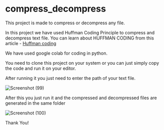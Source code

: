 # compress_decompress
This project is made to compress or decompress any file.


In this project we have used Huffman Coding Principle to compress and decompress text file.
You can learn about HUFFMAN CODING from this article - [Huffman coding](https://www.geeksforgeeks.org/text-file-compression-and-decompression-using-huffman-coding/)

We have used google colab for coding in python.

You need to clone this project on your system or you can just simply copy the code and run it on your editor.


After running it you just need to enter the path of your text file.

![Screenshot (99)](https://user-images.githubusercontent.com/94923689/199818372-1949756c-9c7e-488f-a247-6e322709113d.png)



After this you just run it and the compressed and decompressed files are generated in the same folder

![Screenshot (100)](https://user-images.githubusercontent.com/94923689/199818648-8614d69c-5eba-47a4-95dd-55f948f99cf0.png)


Thank You!
